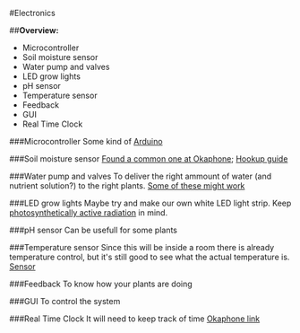 #Electronics

##**Overview:**
 * Microcontroller
 * Soil moisture sensor
 * Water pump and valves
 * LED grow lights
 * pH sensor
 * Temperature sensor
 * Feedback
 * GUI
 * Real Time Clock

###Microcontroller
Some kind of [Arduino](http://arduino.cc)

###Soil moisture sensor
[Found a common one at Okaphone](http://www.okaphone.com/artikel.asp?id=475466); [Hookup guide](https://learn.sparkfun.com/tutorials/soil-moisture-sensor-hookup-guide?_ga=1.194403118.227000660.1460965868)

###Water pump and valves
To deliver the right ammount of water (and nutrient solution?) to the right plants. [Some of these might work](http://www.okaphone.com/artikelen.asp?groep=1354)

###LED grow lights
Maybe try and make our own white LED light strip. Keep [photosynthetically active radiation](https://en.wikipedia.org/wiki/Photosynthetically_active_radiation) in mind.

###pH sensor
Can be usefull for some plants

###Temperature sensor
Since this will be inside a room there is already temperature control, but it's still good to see what the actual temperature is. [Sensor](http://www.okaphone.com/artikel.asp?id=483131)

###Feedback
To know how your plants are doing

###GUI
To control the system

###Real Time Clock
It will need to keep track of time [Okaphone link](http://www.okaphone.com/artikel.asp?id=482599)
